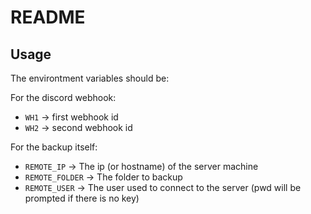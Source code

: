 # README

## Usage

The environtment variables should be:

For the discord webhook:

* `WH1` -> first webhook id
* `WH2` -> second webhook id

For the backup itself:

* `REMOTE_IP` -> The ip (or hostname) of the server machine
* `REMOTE_FOLDER` -> The folder to backup
* `REMOTE_USER` -> The user used to connect to the server (pwd will be prompted if there is no key)
